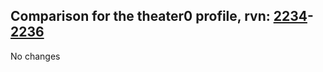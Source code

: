 ## Comparison for the theater0 profile, rvn: [2234](https://github.com/PRO100KatYT/FortniteProfileRevisions/tree/main/profiles/theater0/2234%20theater0.json)-[2236](https://github.com/PRO100KatYT/FortniteProfileRevisions/tree/main/profiles/theater0/2236%20theater0.json)

No changes
